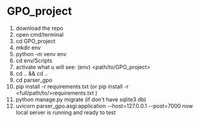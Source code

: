 # GPO_project

1. download the repo
2. open cmd/terminal
3. cd GPO_project
4. mkdir env
5. python -m venv env
6. cd env/Scripts
4. activate
what u will see: (env) <path/to/GPO_project>
5. cd .. && cd ..
6. cd parser_gpo
7. pip install -r requirements.txt (or pip install -r <full/path/to/>requirements.txt )
8. python manage.py migrate (if don't have sqlite3 db)
9. uvicorn parser_gpo.asgi:application --host=127.0.0.1 --post=7000
now local server is running and ready to test